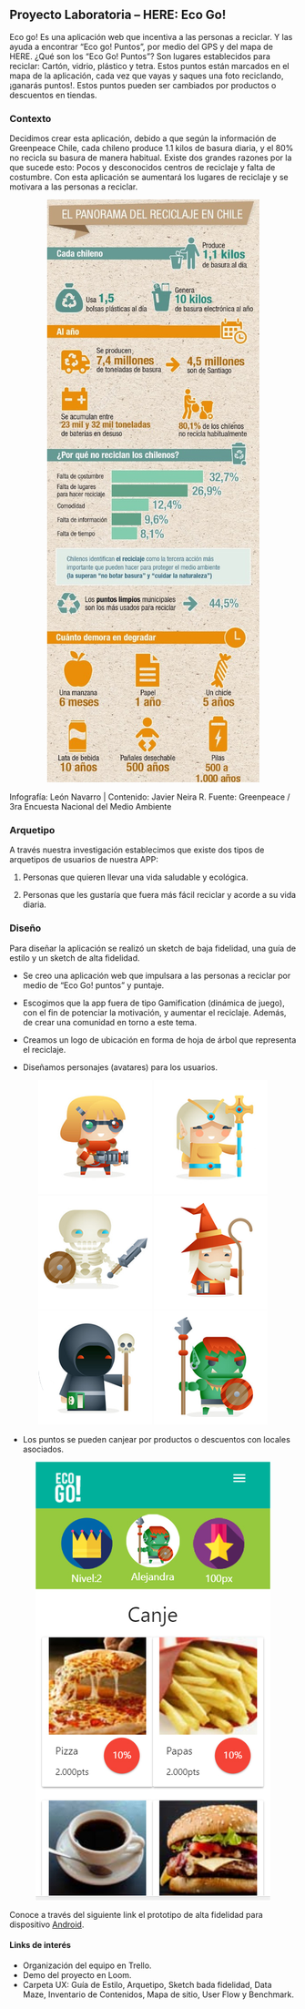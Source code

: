 ## Proyecto Laboratoria – HERE: Eco Go!

Eco go! Es una aplicación  web que incentiva a las personas a reciclar. Y las ayuda a encontrar “Eco go! Puntos”, por medio del GPS y del mapa de HERE.
 ¿Qué son los “Eco Go! Puntos”?
Son lugares establecidos para reciclar: Cartón, vidrio, plástico y tetra.
Estos puntos están marcados en el mapa de la aplicación, cada vez que vayas y saques una foto reciclando, ¡ganarás puntos!. Estos puntos pueden ser cambiados por productos o descuentos en tiendas. 

### Contexto

Decidimos crear esta aplicación, debido a que según la información de Greenpeace Chile, cada chileno produce 1.1 kilos de basura diaria, y el 80% no recicla su basura de manera habitual. Existe dos grandes razones por la que sucede esto: Pocos y desconocidos centros de reciclaje y  falta de costumbre. 
Con esta aplicación se aumentará los lugares de reciclaje y se motivara a las personas  a reciclar. 

<p align="center">
  <img src="https://github.com/Carolinadelb/Proyecto-Here/blob/master/assets/ux/fotos_readme/info.jpeg">
</p>
Infografía: León Navarro | Contenido: Javier Neira R. Fuente: Greenpeace / 3ra Encuesta Nacional del Medio Ambiente

### Arquetipo

A través nuestra investigación establecimos que existe dos tipos de arquetipos de usuarios de nuestra APP: 
1) Personas que quieren llevar una vida saludable y ecológica.

2) Personas que les gustaría que fuera más fácil reciclar y acorde a su vida diaria.

### Diseño
Para diseñar la aplicación se realizó un sketch de baja fidelidad, una guía de estilo y un sketch de alta fidelidad.
*  Se creo una aplicación web que impulsara a las personas a reciclar por medio de “Eco Go! puntos” y puntaje. 

* Escogimos que la app fuera de tipo Gamification (dinámica de juego), con el fin de potenciar la motivación,  y aumentar el reciclaje. Además, de crear una comunidad en torno a este tema.  

* Creamos un logo de ubicación en forma de hoja de árbol que representa el reciclaje.

* Diseñamos personajes (avatares) para los usuarios. 
<p align="center">
  <img src="https://github.com/Carolinadelb/Proyecto-Here/blob/master/assets/ux/fotos_readme/chicaRuda.png">
  <img src="https://github.com/Carolinadelb/Proyecto-Here/blob/master/assets/ux/fotos_readme/elfa.png">
  <img src="https://github.com/Carolinadelb/Proyecto-Here/blob/master/assets/ux/fotos_readme/huesos.png">
  <img src="https://github.com/Carolinadelb/Proyecto-Here/blob/master/assets/ux/fotos_readme/mago.png">
  <img src="https://github.com/Carolinadelb/Proyecto-Here/blob/master/assets/ux/fotos_readme/muerte.png">
  <img src="https://github.com/Carolinadelb/Proyecto-Here/blob/master/assets/ux/fotos_readme/orco.png">
</p>

* Los puntos se pueden canjear por productos o descuentos con locales asociados.
<p align="center">
  <img src="https://github.com/Carolinadelb/Proyecto-Here/blob/master/assets/ux/fotos_readme/vista.jpg">
</p>


Conoce a través del siguiente link el prototipo de alta fidelidad para dispositivo [Android](https://marvelapp.com/5jd12ed/screen/48496548).

#### Links de interés

* Organización del equipo en Trello.
* Demo del proyecto en Loom.
* Carpeta UX: Guía de Estilo, Arquetipo, Sketch bada fidelidad, Data Maze, Inventario de Contenidos, Mapa de sitio, User Flow y Benchmark.   